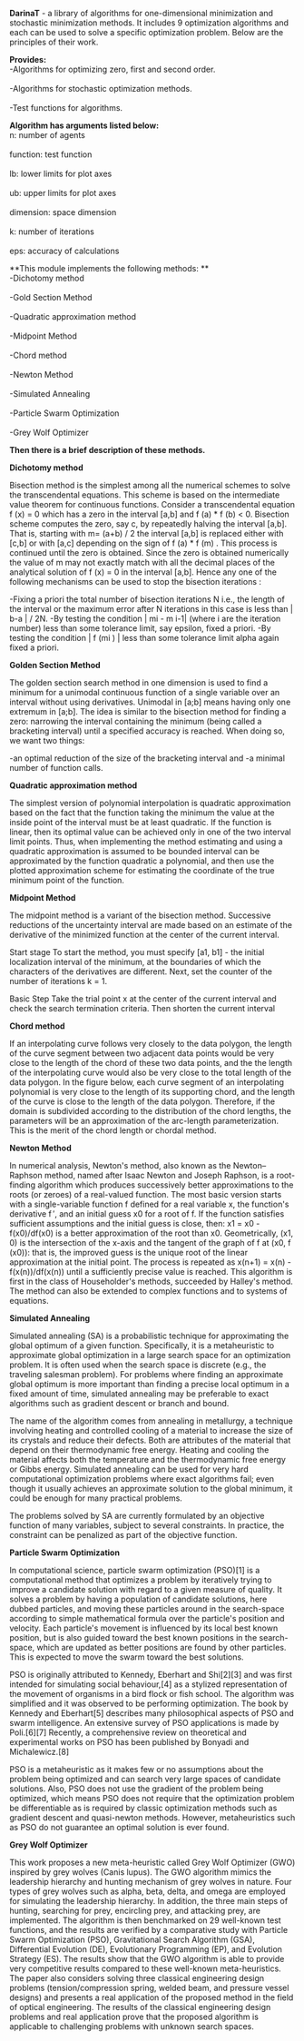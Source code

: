 **DarinaT** - a library of algorithms for one-dimensional minimization and stochastic minimization methods. It includes 9 optimization algorithms and each can be used to solve a specific optimization problem. Below are the principles of their work.

**Provides:**
  <br>-Algorithms for optimizing zero, first and second order. <br>
  <br>-Algorithms for stochastic optimization methods. <br>
  <br>-Test functions for algorithms.<br>
  
**Algorithm has arguments listed below:**
 <br> n: number of agents<br>
 <br> function: test function<br>
 <br> lb: lower limits for plot axes<br>
 <br> ub: upper limits for plot axes<br>
 <br> dimension: space dimension<br>
 <br> k: number of iterations<br>
 <br> eps: accuracy of calculations<br>
  
**This module implements the following methods: **
  <br>-Dichotomy method<br>
  <br>-Gold Section Method<br>
  <br>-Quadratic approximation method<br>
  <br>-Midpoint Method<br>
  <br>-Chord method<br>
  <br>-Newton Method<br>
  <br>-Simulated Annealing<br>
  <br>-Particle Swarm Optimization<br>
  <br>-Grey Wolf Optimizer<br>
  
**Then there is a brief description of these methods.**

**Dichotomy method**

Bisection method is the simplest among all the numerical schemes to solve the transcendental equations. This scheme is based on the intermediate value theorem for continuous functions. Consider a transcendental equation f (x) = 0  which has a zero in the interval [a,b] and f (a) * f (b) < 0. Bisection scheme computes the zero, say c, by repeatedly halving the interval [a,b]. That is, starting with m= (a+b) / 2 the interval [a,b] is replaced either with [c,b] or with [a,c] depending on the sign of f (a) * f (m) . This process is continued until the zero is obtained. Since the zero is obtained numerically the value of m may not exactly match with all the decimal places of the analytical solution of f (x) = 0 in the interval [a,b]. Hence any one of the following mechanisms can be used to stop the bisection iterations :

  -Fixing a priori the total number of bisection iterations N i.e., the length of the interval or the maximum error after N iterations in this case is less than | b-a | / 2N.
  -By testing the condition  | mi - m i-1| (where i are the iteration number) less than some tolerance limit, say epsilon, fixed a priori. 
  -By testing the condition | f (mi ) | less than some tolerance limit alpha again fixed a priori.




**Golden Section Method**

The golden section search method in one dimension is used to find a minimum for a unimodal continuous function of a single variable over an interval without using derivatives. Unimodal in  [a;b] means having only one extremum in [a;b]. The idea is similar to the bisection method for finding a zero: narrowing the interval containing the minimum (being called a bracketing interval) until a specified accuracy is reached. When doing so, we want two things:

  -an optimal reduction of the size of the bracketing interval and
  -a minimal number of function calls.
  
  
  
  
**Quadratic approximation method**

The simplest version of polynomial interpolation is quadratic approximation based on the fact that the function taking the minimum the value at the inside point of the interval must be at least quadratic. If the function is linear, then its optimal value can be achieved only in one of the two interval limit points. Thus, when implementing the method estimating and using a quadratic approximation is assumed to be bounded interval can be approximated by the function quadratic a polynomial, and then use the plotted  approximation scheme for estimating the coordinate of the true minimum point of the function.



**Midpoint Method**

The midpoint method is a variant of the bisection method. Successive reductions of the uncertainty interval are made based on an estimate of the derivative of the minimized function at the center of the current interval.

Start stage To start the method, you must specify [a1, b1] - the initial localization interval of the minimum, at the boundaries of which the characters of the derivatives are different. Next, set the counter of the number of iterations k = 1.

Basic Step Take the trial point x at the center of the current interval and check the search termination criteria. Then shorten the current interval




**Chord method**

If an interpolating curve follows very closely to the data polygon, the length of the curve segment between two adjacent data points would be very close to the length of the chord of these two data points, and the the length of the interpolating curve would also be very close to the total length of the data polygon. In the figure below, each curve segment of an interpolating polynomial is very close to the length of its supporting chord, and the length of the curve is close to the length of the data polygon. Therefore, if the domain is subdivided according to the distribution of the chord lengths, the parameters will be an approximation of the arc-length parameterization. This is the merit of the chord length or chordal method.





**Newton Method**

In numerical analysis, Newton's method, also known as the Newton–Raphson method, named after Isaac Newton and Joseph Raphson, is a root-finding algorithm which produces successively better approximations to the roots (or zeroes) of a real-valued function. The most basic version starts with a single-variable function f defined for a real variable x, the function's derivative f ′, and an initial guess x0 for a root of f. If the function satisfies sufficient assumptions and the initial guess is close, then:  x1 = x0 - f(x0)/df(x0)  is a better approximation of the root than x0. Geometrically, (x1, 0) is the intersection of the x-axis and the tangent of the graph of f at (x0, f (x0)): that is, the improved guess is the unique root of the linear approximation at the initial point. The process is repeated as  x(n+1) = x(n) - f(x(n))/df(x(n))  until a sufficiently precise value is reached. This algorithm is first in the class of Householder's methods, succeeded by Halley's method. The method can also be extended to complex functions and to systems of equations.





**Simulated Annealing**

Simulated annealing (SA) is a probabilistic technique for approximating the global optimum of a given function. Specifically, it is a metaheuristic to approximate global optimization in a large search space for an optimization problem. It is often used when the search space is discrete (e.g., the traveling salesman problem). For problems where finding an approximate global optimum is more important than finding a precise local optimum in a fixed amount of time, simulated annealing may be preferable to exact algorithms such as gradient descent or branch and bound.

The name of the algorithm comes from annealing in metallurgy, a technique involving heating and controlled cooling of a material to increase the size of its crystals and reduce their defects. Both are attributes of the material that depend on their thermodynamic free energy. Heating and cooling the material affects both the temperature and the thermodynamic free energy or Gibbs energy. Simulated annealing can be used for very hard computational optimization problems where exact algorithms fail; even though it usually achieves an approximate solution to the global minimum, it could be enough for many practical problems.

The problems solved by SA are currently formulated by an objective function of many variables, subject to several constraints. In practice, the constraint can be penalized as part of the objective function.





**Particle Swarm Optimization**

In computational science, particle swarm optimization (PSO)[1] is a computational method that optimizes a problem by iteratively trying to improve a candidate solution with regard to a given measure of quality. It solves a problem by having a population of candidate solutions, here dubbed particles, and moving these particles around in the search-space according to simple mathematical formula over the particle's position and velocity. Each particle's movement is influenced by its local best known position, but is also guided toward the best known positions in the search-space, which are updated as better positions are found by other particles. This is expected to move the swarm toward the best solutions.

PSO is originally attributed to Kennedy, Eberhart and Shi[2][3] and was first intended for simulating social behaviour,[4] as a stylized representation of the movement of organisms in a bird flock or fish school. The algorithm was simplified and it was observed to be performing optimization. The book by Kennedy and Eberhart[5] describes many philosophical aspects of PSO and swarm intelligence. An extensive survey of PSO applications is made by Poli.[6][7] Recently, a comprehensive review on theoretical and experimental works on PSO has been published by Bonyadi and Michalewicz.[8]

PSO is a metaheuristic as it makes few or no assumptions about the problem being optimized and can search very large spaces of candidate solutions. Also, PSO does not use the gradient of the problem being optimized, which means PSO does not require that the optimization problem be differentiable as is required by classic optimization methods such as gradient descent and quasi-newton methods. However, metaheuristics such as PSO do not guarantee an optimal solution is ever found.




**Grey Wolf Optimizer**

This work proposes a new meta-heuristic called Grey Wolf Optimizer (GWO) inspired by grey wolves (Canis lupus). The GWO algorithm mimics the leadership hierarchy and hunting mechanism of grey wolves in nature. Four types of grey wolves such as alpha, beta, delta, and omega are employed for simulating the leadership hierarchy. In addition, the three main steps of hunting, searching for prey, encircling prey, and attacking prey, are implemented. The algorithm is then benchmarked on 29 well-known test functions, and the results are verified by a comparative study with Particle Swarm Optimization (PSO), Gravitational Search Algorithm (GSA), Differential Evolution (DE), Evolutionary Programming (EP), and Evolution Strategy (ES). The results show that the GWO algorithm is able to provide very competitive results compared to these well-known meta-heuristics. The paper also considers solving three classical engineering design problems (tension/compression spring, welded beam, and pressure vessel designs) and presents a real application of the proposed method in the field of optical engineering. The results of the classical engineering design problems and real application prove that the proposed algorithm is applicable to challenging problems with unknown search spaces.
